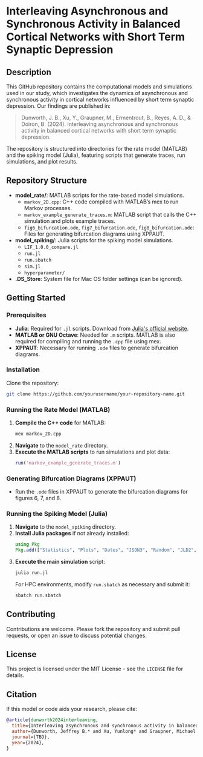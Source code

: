 # Interleaving Asynchronous and Synchronous Activity in Balanced Cortical Networks with Short Term Synaptic Depression

## Description
This GitHub repository contains the computational models and simulations used in our study, which investigates the dynamics of asynchronous and synchronous activity in cortical networks influenced by short term synaptic depression. Our findings are published in:

> Dunworth, J. B., Xu, Y., Graupner, M., Ermentrout, B., Reyes, A. D., & Doiron, B. (2024). Interleaving asynchronous and synchronous activity in balanced cortical networks with short term synaptic depression. 

The repository is structured into directories for the rate model (MATLAB) and the spiking model (Julia), featuring scripts that generate traces, run simulations, and plot results.

## Repository Structure
- **model_rate/**: MATLAB scripts for the rate-based model simulations.
  - `markov_2D.cpp`: C++ code compiled with MATLAB’s mex to run Markov processes.
  - `markov_example_generate_traces.m`: MATLAB script that calls the C++ simulation and plots example traces.
  - `fig6_bifurcation.ode`, `fig7_bifurcation.ode`, `fig8_bifurcation.ode`: Files for generating bifurcation diagrams using XPPAUT.
- **model_spiking/**: Julia scripts for the spiking model simulations.
  - `LIF_1.0.0_compare.jl`
  - `run.jl`
  - `run.sbatch`
  - `sim.jl`
  - `hyperparameter/`
- **.DS_Store**: System file for Mac OS folder settings (can be ignored).

## Getting Started

### Prerequisites
- **Julia**: Required for `.jl` scripts. Download from [Julia's official website](https://julialang.org/downloads/).
- **MATLAB or GNU Octave**: Needed for `.m` scripts. MATLAB is also required for compiling and running the `.cpp` file using mex.
- **XPPAUT**: Necessary for running `.ode` files to generate bifurcation diagrams.

### Installation
Clone the repository:
```bash
git clone https://github.com/yourusername/your-repository-name.git
```

### Running the Rate Model (MATLAB)
1. **Compile the C++ code** for MATLAB:
   ```bash
   mex markov_2D.cpp
   ```
2. **Navigate** to the `model_rate` directory.
3. **Execute the MATLAB scripts** to run simulations and plot data:
   ```matlab
   run('markov_example_generate_traces.m')
   ```

### Generating Bifurcation Diagrams (XPPAUT)
- Run the `.ode` files in XPPAUT to generate the bifurcation diagrams for figures 6, 7, and 8.

### Running the Spiking Model (Julia)
1. **Navigate** to the `model_spiking` directory.
2. **Install Julia packages** if not already installed:
   ```julia
   using Pkg
   Pkg.add(["Statistics", "Plots", "Dates", "JSON3", "Random", "JLD2", "Distributed", "SharedArrays", "Measures", "Distributions"])
   ```
3. **Execute the main simulation** script:
   ```bash
   julia run.jl
   ```
   For HPC environments, modify `run.sbatch` as necessary and submit it:
   ```bash
   sbatch run.sbatch
   ```

## Contributing
Contributions are welcome. Please fork the repository and submit pull requests, or open an issue to discuss potential changes.

## License
This project is licensed under the MIT License - see the `LICENSE` file for details.

## Citation
If this model or code aids your research, please cite:
```bibtex
@article{dunworth2024interleaving,
  title={Interleaving asynchronous and synchronous activity in balanced cortical networks with short term synaptic depression},
  author={Dunworth, Jeffrey B.* and Xu, Yunlong* and Graupner, Michael and Ermentrout, Bard and Reyes, Alex D. and Doiron, Brent},
  journal={TBD},
  year={2024},
}
```
